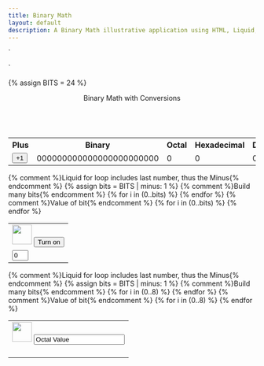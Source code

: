 ```yaml
---
title: Binary Math
layout: default
description: A Binary Math illustrative application using HTML, Liquid, and JavaScript.
---
```


`<!-- Hack 1: add a character display to text when 8 bits, determine if printable or not printable -->
<!-- Hack 2: change to 24 bits and add a color code and display color when 24 bits, think about display on this one -->
<!-- Hack 3: do your own thing -->`

{% assign BITS = 24 %}

<div class="container bg-primary justify-content-md-center">
    <header class="pb-3 mb-4 border-bottom border-primary text-dark">
        <span class="fs-4">Binary Math with Conversions</span>
    </header>
    <div style="display: flex; align-items: center; justify-content: center; height: ;">
    </div>
    <div class="row justify-content-md-center">
        <div class="col-8">
            <table class="table">
            <tr id="table">
                <th>Plus</th>
                <th>Binary</th>
                <th>Octal</th>
                <th>Hexadecimal</th>
                <th>Decimal</th>
                <th>Minus</th>
            </tr>
            <tr>
                <td><button type="button" id="add1" onclick="add(1)">+1</button></td>
                <td id="binary">000000000000000000000000</td>
                <td id="octal">0</td>
                <td id="hexadecimal">0</td>
                <td id="decimal">0</td>
                <td><button type="button" id="sub1" onclick="add(-1)">-1</button></td>
            </tr>
            </table>
        </div>
        <div class="col-12">
            {% comment %}Liquid for loop includes last number, thus the Minus{% endcomment %}
            {% assign bits = BITS | minus: 1 %} 
            <table class="table" style="">
            <tr>
                {% comment %}Build many bits{% endcomment %}
                {% for i in (0..bits) %}
                <td><img class="img-responsive py-3" id="bulb{{ i }}" src="" alt="" width="40" height="Auto">
                    <button type="button" id="butt{{ i }}" onclick="javascript:toggleBit({{ i }})">Turn on</button>
                </td>
                {% endfor %}
            </tr>
            <tr>
                {% comment %}Value of bit{% endcomment %}
                {% for i in (0..bits) %}
                <td><input type='text' id="digit{{ i }}" Value="0" size="1" readonly></td>
                {% endfor %}
            </tr>
            </table>
        </div>
        <div class="col-12">
            {% comment %}Liquid for loop includes last number, thus the Minus{% endcomment %}
            {% assign bits = BITS | minus: 1 %} 
            <table class="table" style="">
            <tr>
                {% comment %}Build many bits{% endcomment %}
                {% for i in (0..8) %}
                <td><img class="img-responsive py-3" id="bulb{{ i }}" src="" alt="" width="40" height="Auto">
                    <input type="text" id="octal-input{{ i }}" value="Octal Value" maxlength="1" onchange="javascript:octal({{ i }})">
                </td>
                {% endfor %}
            </tr>
            <tr>
                {% comment %}Value of bit{% endcomment %}
                {% for i in (0..8) %}
                <td><p type='text' id="octal-digit{{ i }}" /></td>
                {% endfor %}
            </tr>
            </table>
        </div>
    </div>
</div>


<script>
const BITS = {{ BITS }};
const MAX = 2 ** BITS - 1;
const MSG_ON = "Turn on";
const IMAGE_ON = "https://cdn.pixabay.com/photo/2019/09/29/22/06/light-bulb-4514505__340.jpg";
const MSG_OFF = "Turn off";
const IMAGE_OFF = "https://encrypted-tbn0.gstatic.com/images?q=tbn:ANd9GcS1KKiw37bo5x7M3Kf1j-BK4m4yKEGym3H9gQ&usqp=CAU"

let RGB = Math.floor(Math.random()*16777215).toString(16); 
document.getElementById("color-code").style.backgroundColor = rgb;

// return string with current value of each bit
function getBits() {
    let bits = "";
    for (let i = 0; i < BITS; i++) {
        bits = bits + document.getElementById('digit' + i).value;
    }
    return bits;
}
// setter for DOM values
function setConversions(binary) {
    document.getElementById('binary').innerHTML = binary;
    // Octal conversion
    document.getElementById('octal').innerHTML = parseInt(binary, 2).toString(8);
    // Hexadecimal conversion
    document.getElementById('hexadecimal').innerHTML = parseInt(binary, 2).toString(16);
    // Decimal conversion
    document.getElementById('decimal').innerHTML = parseInt(binary, 2).toString();
}
//
function decimal_2_base(decimal, base) {
    let conversion = "";
    // loop to convert to base
    do {
        let digit = decimal % base;
        conversion = "" + digit + conversion; // what does this do?
        decimal = ~~(decimal / base);         // what does this do?
    } while (decimal > 0);                  // why while at the end? what is ~~?
    // loop to pad with zeros
    if (base === 2) {                        // only pad for binary conversions
        for (let i = 0; conversion.length < BITS; i++) {
            conversion = "0" + conversion;
        }
    }
    return conversion;
}

// toggle selected bit and recalculate
function toggleBit(i) {
    //alert("Digit action: " + i );
    const dig = document.getElementById('digit' + i);
    const image = document.getElementById('bulb' + i);
    const butt = document.getElementById('butt' + i);
    // Change digit and visual
    if (image.src.match(IMAGE_ON)) {
        dig.value = 0;
        image.src = IMAGE_OFF;
        butt.innerHTML = MSG_ON;
    } else {
        dig.value = 1;
        image.src = IMAGE_ON;
        butt.innerHTML = MSG_OFF;
    }
    // Binary numbers
    const binary = getBits();
    setConversions(binary);

    rgb = Math.floor(Math.random()*16777215).toString(16);

    document.getElementById("color-code").style.backgroundColor = rgb;
}
// add is positive integer, subtract is negative integer
function add(n) {
    let binary = getBits();
    // convert to decimal and do math
    let decimal = parseInt(binary, 2);
    if (n > 0) {  // PLUS
        decimal = MAX === decimal ? 0 : decimal += n; // OVERFLOW or PLUS
    } else {     // MINUS
        decimal = 0 === decimal ? MAX : decimal += n; // OVERFLOW or MINUS
    }
    // convert the result back to binary
    binary = decimal_2_base(decimal, 2);
    // update conversions
    setConversions(binary);
    // update bits
    for (let i = 0; i < binary.length; i++) {
        let digit = binary.substr(i, 1);
        document.getElementById('digit' + i).value = digit;
        if (digit === "1") {
            document.getElementById('bulb' + i).src = IMAGE_ON;
            document.getElementById('butt' + i).innerHTML = MSG_OFF;
        } else {
            document.getElementById('bulb' + i).src = IMAGE_OFF;
            document.getElementById('butt' + i).innerHTML = MSG_ON;
        }
    }
}

function octal(i) {
    const octal_dig = document.getElementById('octal-digit' + i);
    const octal_input = document.getElementById('octal-input' + i);

    let decimal_value = parseInt(octal_input.textContent, 8).toString()

    octal_dig.textContent = decimal_value
}
</script>

